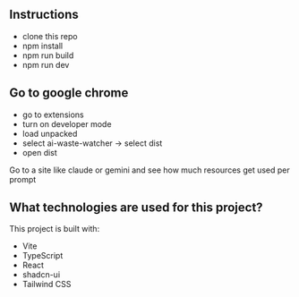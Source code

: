 

## Instructions
- clone this repo
- npm install
- npm run build
- npm run dev
## Go to google chrome
- go to extensions
- turn on developer mode
- load unpacked
- select ai-waste-watcher -> select dist
- open dist

Go to a site like claude or gemini and see how much resources get used per prompt


## What technologies are used for this project?

This project is built with:

- Vite
- TypeScript
- React
- shadcn-ui
- Tailwind CSS


